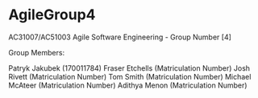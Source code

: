 # AgileGroup4

AC31007/AC51003 Agile Software Engineering - Group Number [4]

Group Members:

Patryk Jakubek (170011784)
Fraser Etchells (Matriculation Number)
Josh Rivett (Matriculation Number)
Tom Smith (Matriculation Number)
Michael McAteer (Matriculation Number)
Adithya Menon (Matriculation Number)
